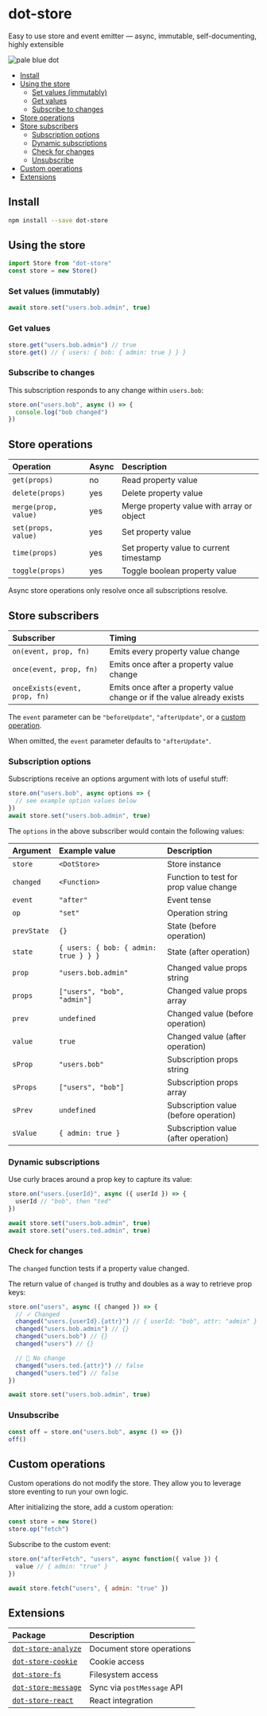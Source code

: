 # dot-store

Easy to use store and event emitter — async, immutable, self-documenting, highly extensible

![pale blue dot](https://qph.fs.quoracdn.net/main-qimg-347d2c178e6bf511ee5b91e8276c79fa)

<!-- START doctoc generated TOC please keep comment here to allow auto update -->
<!-- DON'T EDIT THIS SECTION, INSTEAD RE-RUN doctoc TO UPDATE -->

- [Install](#install)
- [Using the store](#using-the-store)
  - [Set values (immutably)](#set-values-immutably)
  - [Get values](#get-values)
  - [Subscribe to changes](#subscribe-to-changes)
- [Store operations](#store-operations)
- [Store subscribers](#store-subscribers)
  - [Subscription options](#subscription-options)
  - [Dynamic subscriptions](#dynamic-subscriptions)
  - [Check for changes](#check-for-changes)
  - [Unsubscribe](#unsubscribe)
- [Custom operations](#custom-operations)
- [Extensions](#extensions)

<!-- END doctoc generated TOC please keep comment here to allow auto update -->

## Install

```bash
npm install --save dot-store
```

## Using the store

```js
import Store from "dot-store"
const store = new Store()
```

### Set values (immutably)

```js
await store.set("users.bob.admin", true)
```

### Get values

```js
store.get("users.bob.admin") // true
store.get() // { users: { bob: { admin: true } } }
```

### Subscribe to changes

This subscription responds to any change within `users.bob`:

```js
store.on("users.bob", async () => {
  console.log("bob changed")
})
```

## Store operations

| Operation            | Async | Description                               |
| :------------------- | :---- | :---------------------------------------- |
| `get(props)`         | no    | Read property value                       |
| `delete(props)`      | yes   | Delete property value                     |
| `merge(prop, value)` | yes   | Merge property value with array or object |
| `set(props, value)`  | yes   | Set property value                        |
| `time(props)`        | yes   | Set property value to current timestamp   |
| `toggle(props)`      | yes   | Toggle boolean property value             |

Async store operations only resolve once all subscriptions resolve.

## Store subscribers

| Subscriber                    | Timing                                                                  |
| :---------------------------- | :---------------------------------------------------------------------- |
| `on(event, prop, fn)`         | Emits every property value change                                       |
| `once(event, prop, fn)`       | Emits once after a property value change                                |
| `onceExists(event, prop, fn)` | Emits once after a property value change or if the value already exists |

The `event` parameter can be `"beforeUpdate"`, `"afterUpdate"`, or a [custom operation](#custom-operations).

When omitted, the `event` parameter defaults to `"afterUpdate"`.

### Subscription options

Subscriptions receive an options argument with lots of useful stuff:

```js
store.on("users.bob", async options => {
  // see example option values below
})
await store.set("users.bob.admin", true)
```

The `options` in the above subscriber would contain the following values:

| Argument    | Example value                         | Description                            |
| :---------- | :------------------------------------ | :------------------------------------- |
| `store`     | `<DotStore>`                          | Store instance                         |
| `changed`   | `<Function>`                          | Function to test for prop value change |
| `event`     | `"after"`                             | Event tense                            |
| `op`        | `"set"`                               | Operation string                       |
| `prevState` | `{}`                                  | State (before operation)               |
| `state`     | `{ users: { bob: { admin: true } } }` | State (after operation)                |
| `prop`      | `"users.bob.admin"`                   | Changed value props string             |
| `props`     | `["users", "bob", "admin"]`           | Changed value props array              |
| `prev`      | `undefined`                           | Changed value (before operation)       |
| `value`     | `true`                                | Changed value (after operation)        |
| `sProp`     | `"users.bob"`                         | Subscription props string              |
| `sProps`    | `["users", "bob"]`                    | Subscription props array               |
| `sPrev`     | `undefined`                           | Subscription value (before operation)  |
| `sValue`    | `{ admin: true }`                     | Subscription value (after operation)   |

### Dynamic subscriptions

Use curly braces around a prop key to capture its value:

```js
store.on("users.{userId}", async ({ userId }) => {
  userId // "bob", then "ted"
})

await store.set("users.bob.admin", true)
await store.set("users.ted.admin", true)
```

### Check for changes

The `changed` function tests if a property value changed.

The return value of `changed` is truthy and doubles as a way to retrieve prop keys:

```js
store.on("users", async ({ changed }) => {
  // ✓ Changed
  changed("users.{userId}.{attr}") // { userId: "bob", attr: "admin" }
  changed("users.bob.admin") // {}
  changed("users.bob") // {}
  changed("users") // {}

  // ⃠ No change
  changed("users.ted.{attr}") // false
  changed("users.ted") // false
})

await store.set("users.bob.admin", true)
```

### Unsubscribe

```js
const off = store.on("users.bob", async () => {})
off()
```

## Custom operations

Custom operations do not modify the store. They allow you to leverage store eventing to run your own logic.

After initializing the store, add a custom operation:

```js
const store = new Store()
store.op("fetch")
```

Subscribe to the custom event:

```js
store.on("afterFetch", "users", async function({ value }) {
  value // { admin: "true" }
})

await store.fetch("users", { admin: "true" })
```

## Extensions

| Package                                                                                                 | Description                |
| :------------------------------------------------------------------------------------------------------ | :------------------------- |
| [`dot-store-analyze`](https://github.com/invrs/dot-store/tree/master/packages/dot-store-analyze#readme) | Document store operations  |
| [`dot-store-cookie`](https://github.com/invrs/dot-store/tree/master/packages/dot-store-cookie#readme)   | Cookie access              |
| [`dot-store-fs`](https://github.com/invrs/dot-store/tree/master/packages/dot-store-fs#readme)           | Filesystem access          |
| [`dot-store-message`](https://github.com/invrs/dot-store/tree/master/packages/dot-store-message#readme) | Sync via `postMessage` API |
| [`dot-store-react`](https://github.com/invrs/dot-store/tree/master/packages/dot-store-react#readme)     | React integration          |
